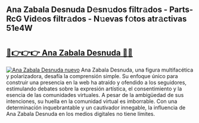 ## Ana Zabala Desnuda D𝚎sn𝚞dos filtr𝚊dos - Parts-RcG Vid𝚎os filtr𝚊dos - N𝚞evas f𝚘tos atr𝚊ctivas 51e4W

# <h2><a href="http://mb3gib0.tromn.icu/?c=Ana+Zabala+Desnuda">🔗👉👉👉 Ana Zabala Desnuda 🔗🔗</a></h2>

[![Ana Zabala Desnuda nuevo](https://i.imgur.com/pEAQMta.gif)](http://mb3gib0.tromn.icu/?c=Ana+Zabala+Desnuda)
Ana Zabala Desnuda, una figura multifacética y polarizadora, desafía la comprensión simple. Su enfoque único para construir una presencia en la web ha atraído y ofendido a los seguidores, estimulando debates sobre la expresión artística, el consentimiento y la esencia de las comunidades virtuales. A pesar de la ambigüedad de sus intenciones, su huella en la comunidad virtual es imborrable. Con una determinación inquebrantable y un cautivador innegable, la influencia de Ana Zabala Desnuda en los medios digitales no tiene límites.
